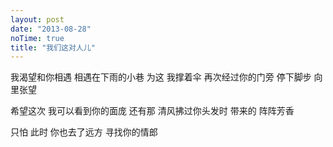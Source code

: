 ```yaml
---
layout: post
date: "2013-08-28"
noTime: true
title: "我们这对人儿"
---
```


我渴望和你相遇
相遇在下雨的小巷
为这
我撑着伞
再次经过你的门旁
停下脚步
向里张望

希望这次
我可以看到你的面庞
还有那
清风拂过你头发时
带来的
阵阵芳香

只怕
此时
你也去了远方
寻找你的情郎